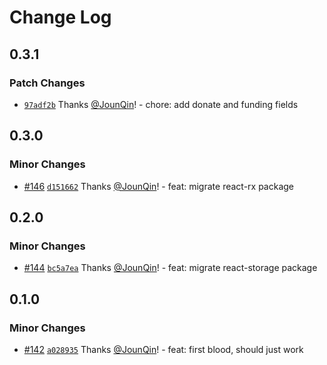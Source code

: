 # Change Log

## 0.3.1

### Patch Changes

- [`97adf2b`](https://github.com/rx-ts/react/commit/97adf2be6a3c880d330b01af855574a16e382d48) Thanks [@JounQin](https://github.com/JounQin)! - chore: add donate and funding fields

## 0.3.0

### Minor Changes

- [#146](https://github.com/rx-ts/react/pull/146) [`d151662`](https://github.com/rx-ts/react/commit/d151662c761589ec575fe6be773b2894ae502745) Thanks [@JounQin](https://github.com/JounQin)! - feat: migrate react-rx package

## 0.2.0

### Minor Changes

- [#144](https://github.com/rx-ts/react/pull/144) [`bc5a7ea`](https://github.com/rx-ts/react/commit/bc5a7ea465801b6aa82528483f2c440d86d4147c) Thanks [@JounQin](https://github.com/JounQin)! - feat: migrate react-storage package

## 0.1.0

### Minor Changes

- [#142](https://github.com/rx-ts/react/pull/142) [`a028935`](https://github.com/rx-ts/react/commit/a028935bbbb2c937b8ae7cdef8a91e0c437eb179) Thanks [@JounQin](https://github.com/JounQin)! - feat: first blood, should just work
